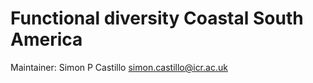 # Functional diversity Coastal South America

Maintainer: Simon P Castillo  simon.castillo@icr.ac.uk
